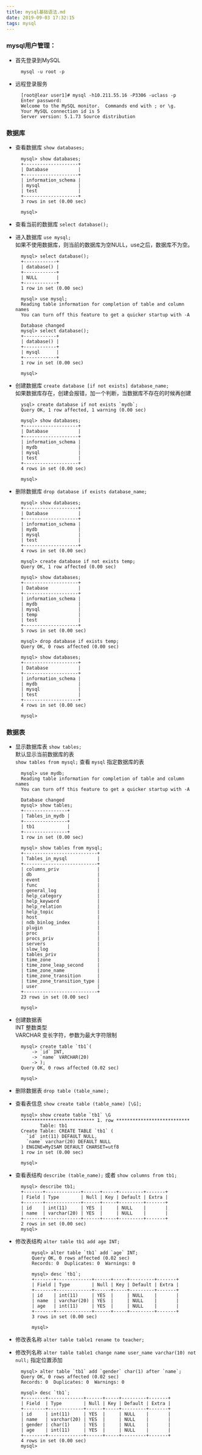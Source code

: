 ```yaml
---
title: mysql基础语法.md
date: 2019-09-03 17:32:15
tags: mysql
---
```


### mysql用户管理：
+ 首先登录到MySQL 
	
		mysql -u root -p

  
+ 远程登录服务

		[root@lear user1]# mysql -h10.211.55.16 -P3306 -uclass -p
		Enter password: 
		Welcome to the MySQL monitor.  Commands end with ; or \g.
		Your MySQL connection id is 5
		Server version: 5.1.73 Source distribution

		  
### 数据库
<!--more-->
+ 查看数据库 `show databases;`

		mysql> show databases;
		+--------------------+
		| Database           |
		+--------------------+
		| information_schema |
		| mysql              |
		| test               |
		+--------------------+
		3 rows in set (0.00 sec)
		 
		mysql> 
		  

+ 查看当前的数据库 `select database();`  
+ 进入数据库 `use mysql;`   
如果不使用数据库，则当前的数据库为空NULL，use之后，数据库不为空。
		
		mysql> select database();
		+------------+
		| database() |
		+------------+
		| NULL       |
		+------------+
		1 row in set (0.00 sec)
		 
		mysql> use mysql;
		Reading table information for completion of table and column names
		You can turn off this feature to get a quicker startup with -A
		 
		Database changed
		mysql> select database();
		+------------+
		| database() |
		+------------+
		| mysql      |
		+------------+
		1 row in set (0.00 sec)
		 
		mysql> 
		  

+ 创建数据库 `create database [if not exists] database_name;`  
如果数据库存在，创建会报错，加一个判断，当数据库不存在的时候再创建

		ysql> create database if not exists `mydb`;
		Query OK, 1 row affected, 1 warning (0.00 sec)
		 
		mysql> show databases;
		+--------------------+
		| Database           |
		+--------------------+
		| information_schema |
		| mydb               |
		| mysql              |
		| test               |
		+--------------------+
		4 rows in set (0.00 sec)
		 
		mysql> 

		  
+ 删除数据库 `drop database if exists database_name;`

		mysql> show databases;
		+--------------------+
		| Database           |
		+--------------------+
		| information_schema |
		| mydb               |
		| mysql              |
		| test               |
		+--------------------+
		4 rows in set (0.00 sec)
 
		mysql> create database if not exists temp;
		Query OK, 1 row affected (0.00 sec)
		 
		mysql> show databases;
		+--------------------+
		| Database           |
		+--------------------+
		| information_schema |
		| mydb               |
		| mysql              |
		| temp               |
		| test               |
		+--------------------+
		5 rows in set (0.00 sec)
		 
		mysql> drop database if exists temp;
		Query OK, 0 rows affected (0.00 sec)
		 
		mysql> show databases;
		+--------------------+
		| Database           |
		+--------------------+
		| information_schema |
		| mydb               |
		| mysql              |
		| test               |
		+--------------------+
		4 rows in set (0.00 sec)
		 
		mysql> 

  
### 数据表
+ 显示数据库表 `show tables;`  
默认显示当前数据库的表  
`show tables from mysql;` 查看 `mysql` 指定数据库的表  

		mysql> use mydb;
		Reading table information for completion of table and column names
		You can turn off this feature to get a quicker startup with -A
		 
		Database changed
		mysql> show tables;
		+----------------+
		| Tables_in_mydb |
		+----------------+
		| tb1            |
		+----------------+
		1 row in set (0.00 sec)
		 
		mysql> show tables from mysql;
		+---------------------------+
		| Tables_in_mysql           |
		+---------------------------+
		| columns_priv              |
		| db                        |
		| event                     |
		| func                      |
		| general_log               |
		| help_category             |
		| help_keyword              |
		| help_relation             |
		| help_topic                |
		| host                      |
		| ndb_binlog_index          |
		| plugin                    |
		| proc                      |
		| procs_priv                |
		| servers                   |
		| slow_log                  |
		| tables_priv               |
		| time_zone                 |
		| time_zone_leap_second     |
		| time_zone_name            |
		| time_zone_transition      |
		| time_zone_transition_type |
		| user                      |
		+---------------------------+
		23 rows in set (0.00 sec)
		 
		mysql> 

  
+ 创建数据表  
INT 整数类型  
VARCHAR 变长字符，参数为最大字符限制  

		mysql> create table `tb1`(
		    -> `id` INT,
		    -> `name` VARCHAR(20)
		    -> );
		Query OK, 0 rows affected (0.02 sec)
		 
		mysql> 

   
+ 删除数据表 `drop table (table_name);`

+ 查看表信息 `show create table (table_name) [\G];`
	
		mysql> show create table `tb1` \G
		*************************** 1. row ***************************
		       Table: tb1
		Create Table: CREATE TABLE `tb1` (
		  `id` int(11) DEFAULT NULL,
		  `name` varchar(20) DEFAULT NULL
		) ENGINE=MyISAM DEFAULT CHARSET=utf8
		1 row in set (0.00 sec)
		 
		mysql> 

  
+ 查看表结构 `describe (table_name);` 或者 `show columns from tb1;`

		mysql> describe tb1;
		+-------+-------------+------+-----+---------+-------+
		| Field | Type        | Null | Key | Default | Extra |
		+-------+-------------+------+-----+---------+-------+
		| id    | int(11)     | YES  |     | NULL    |       |
		| name  | varchar(20) | YES  |     | NULL    |       |
		+-------+-------------+------+-----+---------+-------+
		2 rows in set (0.00 sec)
		mysql>   
		  

+ 修改表结构 `alter table tb1 add age INT;`
		  
			mysql> alter table `tb1` add `age` INT;
			Query OK, 0 rows affected (0.02 sec)
			Records: 0  Duplicates: 0  Warnings: 0
			
			mysql> desc `tb1`;
			+-------+-------------+------+-----+---------+-------+
			| Field | Type        | Null | Key | Default | Extra |
			+-------+-------------+------+-----+---------+-------+
			| id    | int(11)     | YES  |     | NULL    |       |
			| name  | varchar(20) | YES  |     | NULL    |       |
			| age   | int(11)     | YES  |     | NULL    |       |
			+-------+-------------+------+-----+---------+-------+
			3 rows in set (0.00 sec)
			
			mysql> 


+ 修改表名称 `alter table table1 rename to teacher;`    

+ 修改列名称 `alter table table1 change name user_name varchar(10) not null;`
指定位置添加
		
		mysql> alter table `tb1` add `gender` char(1) after `name`;
		Query OK, 0 rows affected (0.02 sec)
		Records: 0  Duplicates: 0  Warnings: 0
		 
		mysql> desc `tb1`;
		+--------+-------------+------+-----+---------+-------+
		| Field  | Type        | Null | Key | Default | Extra |
		+--------+-------------+------+-----+---------+-------+
		| id     | int(11)     | YES  |     | NULL    |       |
		| name   | varchar(20) | YES  |     | NULL    |       |
		| gender | char(1)     | YES  |     | NULL    |       |
		| age    | int(11)     | YES  |     | NULL    |       |
		+--------+-------------+------+-----+---------+-------+
		4 rows in set (0.00 sec)
		mysql> 